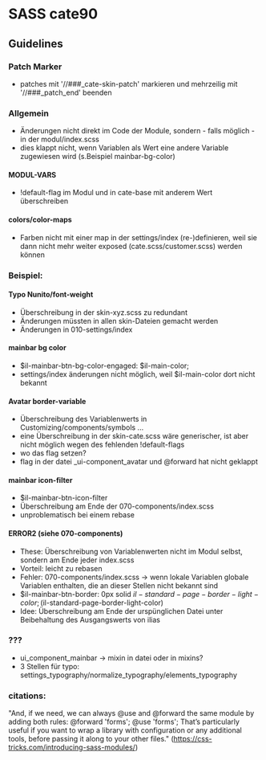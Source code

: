 # SASS cate90
## Guidelines

### Patch Marker
* patches mit '//###_cate-skin-patch' markieren und mehrzeilig mit '//###_patch_end' beenden

### Allgemein
* Änderungen nicht direkt im Code der Module, sondern - falls möglich - in der modul/index.scss
* dies klappt nicht, wenn Variablen als Wert eine andere Variable zugewiesen wird (s.Beispiel mainbar-bg-color)

#### MODUL-VARS
* !default-flag im Modul und in cate-base mit anderem Wert überschreiben 

#### colors/color-maps 
* Farben nicht mit einer map in der settings/index (re-)definieren, weil sie dann nicht mehr weiter exposed (cate.scss/customer.scss) werden können

### Beispiel: 
#### Typo Nunito/font-weight 
* Überschreibung in der skin-xyz.scss zu redundant
* Änderungen müssten in allen skin-Dateien gemacht werden
* Änderungen in 010-settings/index 

#### mainbar bg color
* $il-mainbar-btn-bg-color-engaged: $il-main-color;
* settings/index änderungen nicht möglich, weil $il-main-color dort nicht bekannt

#### Avatar border-variable
* Überschreibung des Variablenwerts in Customizing/components/symbols ...
* eine Überschreibung in der skin-cate.scss wäre generischer, ist aber nicht möglich wegen des fehlenden !default-flags
* wo das flag setzen? 
* flag in der datei _ui-component_avatar und @forward hat nicht geklappt 

#### mainbar icon-filter
* $il-mainbar-btn-icon-filter
* Überschreibung am Ende der 070-components/index.scss
* unproblematisch bei einem rebase

#### ERROR2 (siehe 070-components)
* These: Überschreibung von Variablenwerten nicht im Modul selbst, sondern am Ende jeder index.scss
* Vorteil: leicht zu rebasen
* Fehler: 070-components/index.scss -> wenn lokale Variablen globale Variablen enthalten, die an dieser Stellen nicht bekannt sind
* $il-mainbar-btn-border: 0px solid $il-standard-page-border-light-color; ($il-standard-page-border-light-color)
* Idee: Überschreibung am Ende der urspünglichen Datei unter Beibehaltung des Ausgangswerts von ilias

### ???
* ui_component_mainbar -> mixin in datei oder in mixins?
* 3 Stellen für typo: settings_typography/normalize_typography/elements_typography

### citations:
"And, if we need, we can always @use and @forward the same module by adding both rules:
@forward 'forms';
@use 'forms';
That’s particularly useful if you want to wrap a library with configuration or any additional tools, before passing it along to your other files."
(https://css-tricks.com/introducing-sass-modules/)
